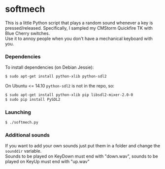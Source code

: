 softmech
=====
This is a little Python script that plays a random sound whenever a key is pressed/released. Specifically, I sampled my CMStorm Quickfire TK with Blue Cherry switches.  
Use it to annoy people when you don't have a mechanical keyboard with you.
### Dependencies
To install dependencies (on Debian Jessie):
```sh
$ sudo apt-get install python-xlib python-sdl2
```  

On Ubuntu <= 14.10 `python-sdl2` is not in the repo, so:
```sh
$ sudo apt-get install python-xlib pip libsdl2-mixer-2.0-0
$ sudo pip install PySDL2
```
### Launching
```sh
$ ./softmech.py
```
### Additional sounds
If you want to add your own sounds just put them in a folder and change the `sounddir` variable.  
Sounds to be played on KeyDown must end with "down.wav", sounds to be played on KeyUp must end with "up.wav"
